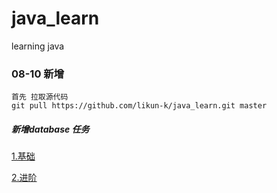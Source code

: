 # java_learn
learning java

### 08-10 新增
	首先 拉取源代码
	git pull https://github.com/likun-k/java_learn.git master
	
##### 新增database 任务

[1.基础](https://github.com/likun-k/java_learn/tree/master/database)


[2.进阶](https://github.com/likun-k/java_learn/tree/master/database/进阶)
